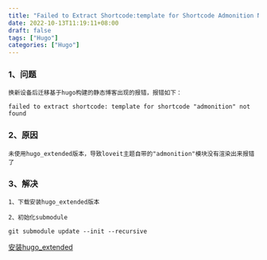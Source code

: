 ```yaml
---
title: "Failed to Extract Shortcode:template for Shortcode Admonition Not Found"
date: 2022-10-13T11:19:11+08:00
draft: false
tags: ["Hugo"]
categories: ["Hugo"]
---
```


### 1、问题
`换新设备后迁移基于hugo构建的静态博客出现的报错，报错如下：`

`failed to extract shortcode: template for shortcode "admonition" not found`


### 2、原因
``未使用hugo_extended版本，导致loveit主题自带的"admonition"模块没有渲染出来报错了``


### 3、解决
```text
1、下载安装hugo_extended版本

2、初始化submodule

git submodule update --init --recursive
```

[安装hugo_extended](https://github.com/gohugoio/hugo/tags)